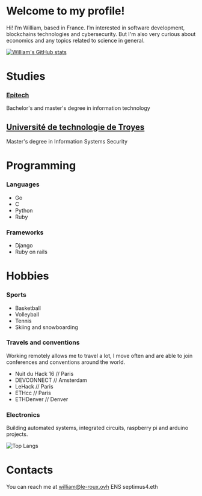 # Welcome to my profile!
Hi! I’m William, based in France.
I’m interested in software development, blockchains technologies and cybersecurity.
But I'm also very curious about economics and any topics related to science in general.

[![William's GitHub stats](https://github-readme-stats-eight-woad-93.vercel.app/api?username=Septimus4&show=reviews,prs_merged_percentage&show_icons=true&theme=tokyonight&include_all_commits=true&rank_icon=github)](https://github.com/anuraghazra/github-readme-stats)

# Studies
### [Epitech](https://www.epitech.eu/en/)
Bachelor's and master's degree in information technology

## [Université de technologie de Troyes](https://www.utt.fr)
Master's degree in Information Systems Security

# Programming
### Languages
- Go
- C
- Python
- Ruby

### Frameworks
- Django
- Ruby on rails

# Hobbies
### Sports
- Basketball
- Volleyball
- Tennis
- Skiing and snowboarding

### Travels and conventions
Working remotely allows me to travel a lot, I move often and are able to join conferences and conventions around the world.

- Nuit du Hack 16 // Paris
- DEVCONNECT // Amsterdam
- LeHack // Paris
- ETHcc // Paris
- ETHDenver // Denver

### Electronics
Building automated systems, integrated circuits, raspberry pi and arduino projects.

![Top Langs](https://github-readme-stats-eight-woad-93.vercel.app/api/top-langs/?username=Septimus4&layout=compact&theme=tokyonight&custom_title=Personal%20Repositories%20)

# Contacts
You can reach me at william@le-roux.ovh
ENS septimus4.eth
